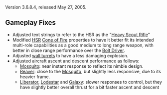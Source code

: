 Version 3.6.8.4, released May 27, 2005.

## Gameplay Fixes

- Adjusted text strings to refer to the HSR as the
  "[Heavy Scout Rifle](../weapons/Heavy_Scout_Rifle.md)"
- Modified [HSR](../weapons/Heavy_Scout_Rifle.md)
  [Cone of Fire](../terminology/Cone_of_fire.md) properties to have it better
  fit its intended multi-role capabilities as a good medium to long range
  weapon, with better in close range performance over the
  [Bolt Driver](../weapons/Bolt_Driver.md).
- Adjusted [wall turrets](../items/Phalanx.md) to have a less damaging
  explosion.
- Adjusted aircraft ascent and descent performance as follows:
  - [Mosquito](../vehicles/Mosquito.md): near instant response to reflect its
    nimble design.
  - [Reaver](../vehicles/Reaver.md): close to the
    [Mosquito](../vehicles/Mosquito.md), but slightly less responsive, due to
    its heavier frame.
  - [Liberator](../vehicles/Liberator.md), [Lodestar](../vehicles/Lodestar.md)
    and [Galaxy](../vehicles/Galaxy.md): slower responses to control, but they
    have slightly better overall thrust for a bit faster ascent and descent
